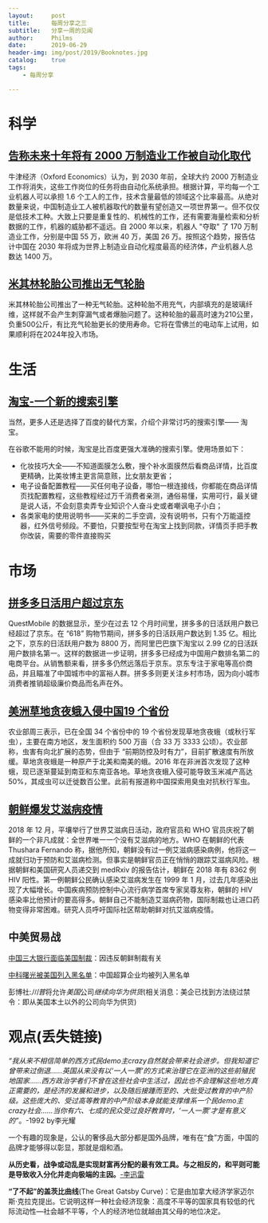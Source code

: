 ```yaml
---
layout:     post
title:      每周分享之三
subtitle:   分享一周的见闻
author:     Philms
date:       2019-06-29
header-img: img/post/2019/Booknotes.jpg
catalog: 	true
tags:
    - 每周分享 

---
```




# 科学

## [告称未来十年将有 2000 万制造业工作被自动化取代](https://www.solidot.org/story?sid=61158)

牛津经济（Oxford Economics）认为，到 2030 年前，全球大约 2000 万制造业工作将消失，这些工作岗位的任务将由自动化系统承担。根据计算，平均每一个工业机器人可以承担 1.6 个工人的工作，技术含量最低的领域这个比率最高。从绝对数量来说，中国制造业工人被机器取代的数量有望创造又一项世界第一。但不仅仅是低技术工种。大致上只要是重复性的、机械性的工作，还有需要海量检索和分析数据的工作，机器的威胁都不遥远。自 2000 年以来，机器人 "夺取" 了 170 万制造业工作，分别是中国 55 万，欧洲 40 万，美国 26 万。按照这个趋势，报告估计中国在 2030 年将成为世界上制造业自动化程度最高的经济体，产业机器人总数达 1400 万。

## [米其林轮胎公司推出无气轮胎](https://www.caranddriver.com/news/a27728995/michelin-airless-tire-uptis/)

米其林轮胎公司推出了一种无气轮胎。这种轮胎不用充气，内部填充的是玻璃纤维，这样就不会产生刺穿漏气或者爆胎问题了。这种轮胎的最高时速为210公里，负重500公斤，有比充气轮胎更长的使用寿命。它将在雪佛兰的电动车上试用，如果顺利将在2024年投入市场。

# 生活

## [淘宝-一个新的搜索引擎](hhttps://mp.weixin.qq.com/s/pagWIxGaV5lOVZ-FYDG_4Q)

当然，更多人还是选择了百度的替代方案，介绍个非常讨巧的搜索引擎—— 淘宝。

在谷歌不能用的时候，淘宝是比百度更强大准确的搜索引擎。使用场景如下：

- 化妆技巧大全——不知道面膜怎么敷，搜个补水面膜然后看商品详情，比百度更精确，比美妆博主更言简意赅，比女朋友更省；
- 电子设备配置教程——买任何电子设备，哪怕一根连接线，你都能在商品详情页找配置教程，这些教程经过万千消费者亲测，通俗易懂，实用可行，最关键是说人话，不会刻意卖弄专业知识个人奋斗史或者嘲讽电子小白；
- 各类家电的使用说明书——买来的二手空调，没有说明书，只有个万能遥控器，红外信号频段。不要怕，只要按型号在淘宝上找到同款，详情页手把手教你改装，需要的零件直接购买






# 市场

## [拼多多日活用户超过京东](https://www.solidot.org/story?sid=61147)

QuestMobile 的数据显示，至少在过去 12 个月时间里，拼多多的日活跃用户数已经超过了京东。在 “618” 购物节期间，拼多多的日活跃用户数达到 1.35 亿。相比之下，京东的日活跃用户数为 8800 万，而阿里巴巴旗下淘宝以 2.99 亿的日活跃用户数排名第一。这样的数据进一步证明，拼多多已经成为中国用户数排名第二的电商平台。从销售额来看，拼多多仍然远落后于京东。京东专注于家电等高价商品，并且瞄准了中国城市中的富裕人群。拼多多则更关注乡村市场，因为向小城市消费者推销超级廉价商品而名声在外。

## [美洲草地贪夜蛾入侵中国19 个省份](https://www.solidot.org/story?sid=61133)

农业部周三表示，已在全国 34 个省份中的 19 个省份发现草地贪夜蛾（或秋行军虫），主要在南方地区，发生面积约 500 万亩（合 33 万 3333 公顷）。农业部称，虫害有向北扩展的态势，但由于 “前期防控及时有力”，目前扩散速度有所放缓。草地贪夜蛾是一种原产于北美和南美的蛾。2016 年在非洲首次发现了这种蛾，现已逐渐蔓延到南亚和东南亚各地。草地贪夜蛾入侵可能导致玉米减产高达 50%，其成虫可以迁徙数百公里。此前有报道称中国探索用臭虫对抗秋行军虫。

## [朝鲜爆发艾滋病疫情](https://www.solidot.org/story?sid=61122)

2018 年 12 月，平壤举行了世界艾滋病日活动，政府官员和 WHO 官员庆祝了朝鲜的一个非凡成就：全世界唯一一个没有艾滋病的地方。WHO 在朝鲜的代表 Thushara Fernando 称，据他所知，朝鲜没有过一例艾滋病感染病例，他将这一成就归功于预防和艾滋病检测。但事实是朝鲜官员正在悄悄的跟踪艾滋病风险。根据朝鲜和美国研究人员递交到 medRxiv 的报告估计，朝鲜在 2018 年有 8362 例 HIV 阳性。第一例朝鲜公民确认感染艾滋病发生在 1999 年 1 月，过去几年感染出现了大幅增长。中国疾病预防控制中心流行病学首席专家吴尊友称，朝鲜的 HIV 感染率比他预计的要高得多。朝鲜自己不能制造艾滋病药物，国际制裁也让进口药物变得非常困难。研究人员呼吁国际社区帮助朝鲜对抗艾滋病疫情。

## 中美贸易战

[中国三大银行面临美国制裁](https://www.solidot.org/story?sid=61110)：因违反朝鲜制裁有关

[中科曙光被美国列入黑名单](https://www.solidot.org/story?sid=61098)：中国超算企业均被列入黑名单

彭博社:*川普*将允许*美国*公司*继续向华为供货*(相关消息：美企已找到方法绕过禁令：即从美国本土以外的公司向华为供货)

# 观点(丢失链接)

*“我从来不相信简单的西方式民demo主crazy自然就会带来社会进步。但我知道它曾带来过倒退......英国从来没有以‘一人一票’的方式来治理它在亚洲的这些前殖民地国家......西方政治学者们不曾在这些社会中生活过，因此也不会理解这些地方真正需要的，是经济的发展和进步，以及随后接踵而至的、大批受过教育的中产阶级。这些庞大的、受过高等教育的中产阶级本身就能支撑维系一个民demo主crazy社会......当你有六、七成的民众受过良好教育时，‘一人一票’才是有意义的”*。-1992 by李光耀

一个有趣的现象是，公认的奢侈品大部分都是国外品牌，唯有在“食”方面，中国的品牌才能够得以彰显，那就是烟和酒。

**从历史看，战争或动乱是实现财富再分配的最有效工具。与之相反的，和平则可能是导致收入分化并走向极端的主因。**[-李迅雷](https://mp.weixin.qq.com/s/nVb08jm3yfX95KrZPQv57w) 

**“了不起”的盖茨比曲线**(The Great Gatsby Curve)：它是由加拿大经济学家迈尔斯·克拉克提出。它说明这样一种社会经济现象：高度不平等的国家具有较低的代际流动性—社会越不平等，个人的经济地位就越由其父母的地位决定。